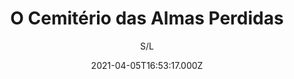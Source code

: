 ---
id: 'e9da9bcf-bbd6-4e28-a647-82fd33580ab0'
type: 'movie' # Filme, Série, Anime
title: "O Cemitério das Almas Perdidas"
synopsis: ["Corrompido pelo poder do livro negro de Cipriano, um jesuíta e seus seguidores iniciam um reinado de terror no Brasil colonial, até serem amaldiçoados a viver eternamente presos sob os túmulos de um cemitério. Agora, séculos depois, eles estão prontos para se libertar e espalhar sua maldade em todo o mundo.",
]
originalTitle: "O Cemitério das Almas Perdidas"
date: '2021-04-05T16:53:17.000Z'
update: '2021-04-05T16:53:17.000Z'
releaseDate: '2020-09-06T03:00:00.000Z'
imdb:
  rating: '5.6' # 8.5
  id: '' # tt0470752
duration: '1h 35 Min'
trailer:
  urls: [
    'h7nAGG10zfg',
  ]
tags: ['1080p']
genre: ['Aventura', 'Fantasia', 'Terror'] #
quality: 'WEB-DL' # BluRay, WEB-DL, HDTV, WEB-DL4K, WEB-DLe
format: 'Mkv' # MKV, MP4, TS
audio: 'Português' # Dublado, Legendado, Dual Audio, Dub & Leg
subtitle: 'S/L' # Português, inglês,
size: '2.59 GB' # 4.8 GB
audioQuality: 10
videoQuality: 10
directors: []
#  - name: 'Lana Wachowski'
#    image: ''
#  - name: 'Lilly Wachowski'
#    image: ''
cast: []
#  - name: 'Keanu Reeves'
#    image: ''
#    characterName: 'Neo'
writers: []
#  - name: ''
#    image: ''
maturityRating:
  age: '' # L , 10, 12, 14, 16, 18
  topics: [''] # Violence, Illegal drugs, Inappropriate Language, Legal Drugs, Sexual Content, Extreme Violence
###########################################
download:
  
  - url: 'magnet:?xt=urn:btih:6eeae9394adb029936e0349a6860d32cf62890fd&dn=LAPUMiA.Org%20-%20O.Cemiterio.Das.Almas.Perdidas.2020.1080p.WEB-DL.x264-TDF&tr=udp%3a%2f%2ftracker.opentrackr.org%3a1337%2fannounce&tr=udp%3a%2f%2ftracker.openbittorrent.com%3a80%2fannounce&tr=udp%3a%2f%2ftracker.trackerfix.com%3a80%2fannounce&tr=udp%3a%2f%2ftracker.coppersurfer.tk%3a6969%2fannounce&tr=udp%3a%2f%2ftracker.leechers-paradise.org%3a6969%2fannounce&tr=udp%3a%2f%2feddie4.nl%3a6969%2fannounce&tr=udp%3a%2f%2fp4p.arenabg.com%3a1337%2fannounce&tr=udp%3a%2f%2fexplodie.org%3a6969%2fannounce&tr=udp%3a%2f%2fzer0day.ch%3a1337%2fannounce'
    resolution: '1080p' # 720p, 1080p, 4K,
    audio: 'Dual Áudio' # Dublado, Legendado, Dual Audio
    size: '' # 4.8 GB
    quality: '' # BluRay, WEB-DL
    format: '' # MKV
images:
  cover: '/assets/movies/o-cemiterio-das-almas-perdidas.jpg'
  background: '/assets/movies/'
---